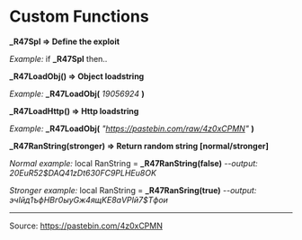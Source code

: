 # Custom Functions

**_R47Spl => Define the exploit**

*Example:* if **_R47Spl** then..

**_R47LoadObj() => Object loadstring**

*Example:* **_R47LoadObj(** *19056924* **)**

**_R47LoadHttp() => Http loadstring**

*Example:* **_R47LoadObj(** *"https://pastebin.com/raw/4z0xCPMN"* **)**

**_R47RanString(stronger) => Return random string [normal/stronger]**

*Normal example:* local RanString = **_R47RanString(false)** *--output: 20EuR52$DAQ41zDt630FC9PLHEu8OK*

*Stronger example:* local RanString = **_R47RanSring(true)** *--output: эчIйд1ъфHBг0ыуGж4ящKE8аVPIй7$Tфои*

---
Source: https://pastebin.com/4z0xCPMN
